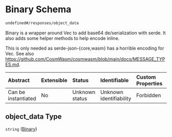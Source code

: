# Binary Schema

```txt
undefined#/responses/object_data
```

Binary is a wrapper around Vec<u8> to add base64 de/serialization with serde. It also adds some helper methods to help encode inline.

This is only needed as serde-json-{core,wasm} has a horrible encoding for Vec<u8>. See also <https://github.com/CosmWasm/cosmwasm/blob/main/docs/MESSAGE_TYPES.md>.

| Abstract            | Extensible | Status         | Identifiable            | Custom Properties | Additional Properties | Access Restrictions | Defined In                                                                     |
| :------------------ | :--------- | :------------- | :---------------------- | :---------------- | :-------------------- | :------------------ | :----------------------------------------------------------------------------- |
| Can be instantiated | No         | Unknown status | Unknown identifiability | Forbidden         | Allowed               | none                | [okp4-objectarium.json\*](schema/okp4-objectarium.json "open original schema") |

## object\_data Type

`string` ([Binary](okp4-objectarium-responses-binary.md))
